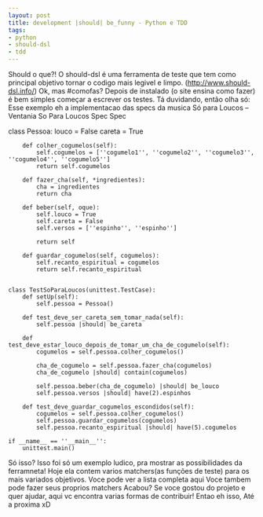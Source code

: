 ```yaml
---
layout: post
title: development |should| be_funny - Python e TDD
tags:
- python
- should-dsl
- tdd
---
```


Should o que?!
O should-dsl é uma ferramenta de teste que tem como principal objetivo tornar o codigo mais legivel e limpo. (http://www.should-dsl.info/)
Ok, mas #comofas?
Depois de instalado (o site ensina como fazer) é bem simples começar a escrever os testes. Tá duvidando, então olha só:
Esse exemplo eh a implementacao das specs da musica Só para Loucos – Ventania
So Para Loucos Spec Spec



class Pessoa:
		louco = False
		careta = True

		def colher_cogumelos(self):
		    self.cogumelos = [''cogumelo1'', ''cogumelo2'', ''cogumelo3'', ''cogumelo4'', ''cogumelo5'']
		    return self.cogumelos

		def fazer_cha(self, *ingredientes):
		    cha = ingredientes
		    return cha

		def beber(self, oque):
		    self.louco = True
		    self.careta = False
		    self.versos = [''espinho'', ''espinho'']

		    return self

		def guardar_cogumelos(self, cogumelos):
		    self.recanto_espiritual = cogumelos
		    return self.recanto_espiritual


	class TestSoParaLoucos(unittest.TestCase):
	    def setUp(self):
	    	self.pessoa = Pessoa()

	    def test_deve_ser_careta_sem_tomar_nada(self):
	    	self.pessoa |should| be_careta

	    def test_deve_estar_louco_depois_de_tomar_um_cha_de_cogumelo(self):
	    	cogumelos = self.pessoa.colher_cogumelos()

	    	cha_de_cogumelo = self.pessoa.fazer_cha(cogumelos)
	    	cha_de_cogumelo |should| contain(cogumelos)

	    	self.pessoa.beber(cha_de_cogumelo) |should| be_louco
	    	self.pessoa.versos |should| have(2).espinhos

	    def test_deve_guardar_cogumelos_escondidos(self):
	        cogumelos = self.pessoa.colher_cogumelos()
	    	self.pessoa.guardar_cogumelos(cogumelos)
	    	self.pessoa.recanto_espiritual |should| have(5).cogumelos

	if __name__ == ''__main__'':
	    unittest.main()




Só isso?
Isso foi só um exemplo ludico, pra mostrar as possibilidades da ferramneta! Hoje ela contem varios matchers(as funções de teste) para os mais variados objetivos. Voce pode ver a lista completa aqui
Voce tambem pode fazer seus proprios matchers
Acabou?
Se voce gostou do projeto e quer ajudar, aqui vc encontra varias formas de contribuir!
Entao eh isso, Até a proxima xD

